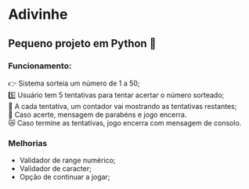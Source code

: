 # Adivinhe 
## Pequeno projeto em Python 🐍

### Funcionamento:
👉 Sistema sorteia um número de 1 a 50; <br>
5️⃣ Usuário tem 5 tentativas para tentar acertar o número sorteado; <br>
🤏 A cada tentativa, um contador vai mostrando as tentativas restantes; <br>
🍾 Caso acerte, mensagem de parabéns e jogo encerra. <br>
😿 Caso termine as tentativas, jogo encerra com mensagem de consolo. <br>

### Melhorias 
- Validador de range numérico;
- Validador de caracter;
- Opção de continuar a jogar;
